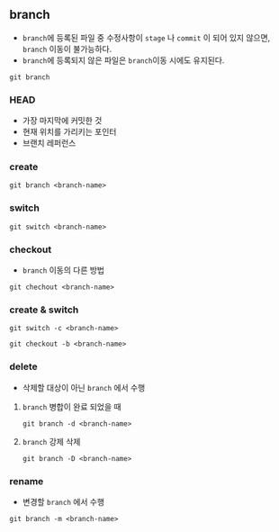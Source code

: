 ## branch

- `branch`에 등록된 파일 중 수정사항이 `stage` 나 `commit` 이 되어 있지 않으면, `branch` 이동이 불가능하다.
- `branch`에 등록되지 않은 파일은 `branch`이동 시에도 유지된다.

```shell
git branch
```

### HEAD

- 가장 마지막에 커밋한 것
- 현재 위치를 가리키는 포인터
- 브랜치 레퍼런스

### create

```shell
git branch <branch-name>
```

### switch

```shell
git switch <branch-name>
```

### checkout

- `branch` 이동의 다른 방법

```shell
git chechout <branch-name>
```

### create & switch

```shell
git switch -c <branch-name>
```

```shell
git checkout -b <branch-name>
```

### delete

- 삭제할 대상이 아닌 `branch` 에서 수행

1. `branch` 병합이 완료 되었을 때

   ```shell
   git branch -d <branch-name>
   ```

2. `branch` 강제 삭제
   ```shell
   git branch -D <branch-name>
   ```

### rename

- 변경할 `branch` 에서 수행

```shell
git branch -m <branch-name>
```
